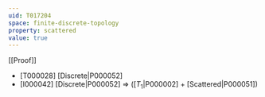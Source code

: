 ```yaml
---
uid: T017204
space: finite-discrete-topology
property: scattered
value: true
---
```

[[Proof]]

* [T000028] [Discrete|P000052]
* [I000042] [Discrete|P000052] => ([$T_1$|P000002] + [Scattered|P000051])

